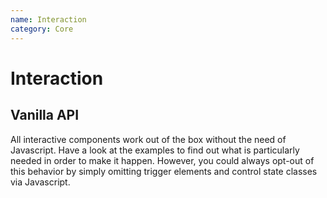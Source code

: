 ```yaml
---
name: Interaction
category: Core
---
```


# Interaction

## Vanilla API

All interactive components work out of the box without the need of Javascript.
Have a look at the examples to find out what is particularly needed in order to make it happen.
However, you could always opt-out of this behavior by simply omitting trigger elements and control state classes via Javascript.
